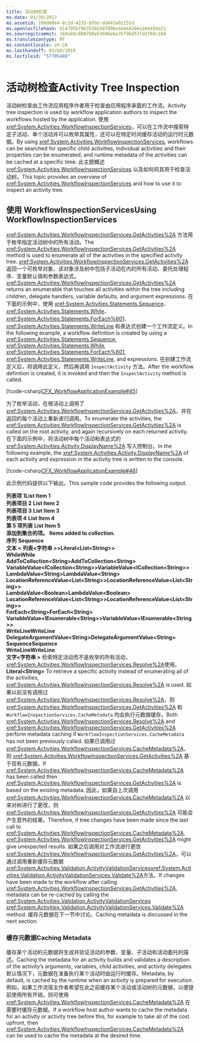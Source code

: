 ```yaml
---
title: 活动树检查
ms.date: 03/30/2017
ms.assetid: 100d00e4-8c1d-4233-8fbb-dd443a01155d
ms.openlocfilehash: 014795b79b3536b387096e4de64266e26649da21
ms.sourcegitcommit: 160a88c8087b0e63606e6e35f9bd57fa5f69c168
ms.translationtype: MT
ms.contentlocale: zh-CN
ms.lasthandoff: 03/09/2019
ms.locfileid: "57705488"
---
```

# <a name="activity-tree-inspection"></a><span data-ttu-id="35e82-102">活动树检查</span><span class="sxs-lookup"><span data-stu-id="35e82-102">Activity Tree Inspection</span></span>
<span data-ttu-id="35e82-103">活动树检查由工作流应用程序作者用于检查由应用程序承载的工作流。</span><span class="sxs-lookup"><span data-stu-id="35e82-103">Activity tree inspection is used by workflow application authors to inspect the workflows hosted by the application.</span></span> <span data-ttu-id="35e82-104">使用 <xref:System.Activities.WorkflowInspectionServices>，可以在工作流中搜索特定子活动、单个活动并可以枚举其属性，还可以在特定时间缓存活动的运行时元数据。</span><span class="sxs-lookup"><span data-stu-id="35e82-104">By using <xref:System.Activities.WorkflowInspectionServices>, workflows can be searched for specific child activities, individual activities and their properties can be enumerated, and runtime metadata of the activities can be cached at a specific time.</span></span> <span data-ttu-id="35e82-105">此主题概述 <xref:System.Activities.WorkflowInspectionServices> 以及如何将其用于检查活动树。</span><span class="sxs-lookup"><span data-stu-id="35e82-105">This topic provides an overview of <xref:System.Activities.WorkflowInspectionServices> and how to use it to inspect an activity tree.</span></span>  
  
## <a name="using-workflowinspectionservices"></a><span data-ttu-id="35e82-106">使用 WorkflowInspectionServices</span><span class="sxs-lookup"><span data-stu-id="35e82-106">Using WorkflowInspectionServices</span></span>  
 <span data-ttu-id="35e82-107"><xref:System.Activities.WorkflowInspectionServices.GetActivities%2A> 方法用于枚举指定活动树中的所有活动。</span><span class="sxs-lookup"><span data-stu-id="35e82-107">The <xref:System.Activities.WorkflowInspectionServices.GetActivities%2A> method is used to enumerate all of the activities in the specified activity tree.</span></span> <span data-ttu-id="35e82-108"><xref:System.Activities.WorkflowInspectionServices.GetActivities%2A> 返回一个可枚举对象，该对象涉及树中包括子活动在内的所有活动、委托处理程序、变量默认值和参数表达式。</span><span class="sxs-lookup"><span data-stu-id="35e82-108"><xref:System.Activities.WorkflowInspectionServices.GetActivities%2A> returns an enumerable that touches all activities within the tree including children, delegate handlers, variable defaults, and argument expressions.</span></span> <span data-ttu-id="35e82-109">在下面的示例中，使用 <xref:System.Activities.Statements.Sequence>、<xref:System.Activities.Statements.While>、<xref:System.Activities.Statements.ForEach%601>、<xref:System.Activities.Statements.WriteLine> 和表达式创建一个工作流定义。</span><span class="sxs-lookup"><span data-stu-id="35e82-109">In the following example, a workflow definition is created by using a <xref:System.Activities.Statements.Sequence>, <xref:System.Activities.Statements.While>, <xref:System.Activities.Statements.ForEach%601>, <xref:System.Activities.Statements.WriteLine>, and expressions.</span></span> <span data-ttu-id="35e82-110">在创建工作流定义后，将调用此定义，然后再调用 `InspectActivity` 方法。</span><span class="sxs-lookup"><span data-stu-id="35e82-110">After the workflow definition is created, it is invoked and then the `InspectActivity` method is called.</span></span>  
  
 [!code-csharp[CFX_WorkflowApplicationExample#45](~/samples/snippets/csharp/VS_Snippets_CFX/cfx_workflowapplicationexample/cs/program.cs#45)]  
  
 <span data-ttu-id="35e82-111">为了枚举活动，在根活动上调用了 <xref:System.Activities.WorkflowInspectionServices.GetActivities%2A>，并在返回的每个活动上重新递归调用。</span><span class="sxs-lookup"><span data-stu-id="35e82-111">To enumerate the activities, the <xref:System.Activities.WorkflowInspectionServices.GetActivities%2A> is called on the root activity, and again recursively on each returned activity.</span></span> <span data-ttu-id="35e82-112">在下面的示例中，将活动树中每个活动和表达式的 <xref:System.Activities.Activity.DisplayName%2A> 写入控制台。</span><span class="sxs-lookup"><span data-stu-id="35e82-112">In the following example, the <xref:System.Activities.Activity.DisplayName%2A> of each activity and expression in the activity tree is written to the console.</span></span>  
  
 [!code-csharp[CFX_WorkflowApplicationExample#46](~/samples/snippets/csharp/VS_Snippets_CFX/cfx_workflowapplicationexample/cs/program.cs#46)]  
  
 <span data-ttu-id="35e82-113">此示例代码提供以下输出。</span><span class="sxs-lookup"><span data-stu-id="35e82-113">This sample code provides the following output.</span></span>  
  
 <span data-ttu-id="35e82-114">**列表项 1**</span><span class="sxs-lookup"><span data-stu-id="35e82-114">**List Item 1**</span></span>  
<span data-ttu-id="35e82-115">**列表项目 2** </span><span class="sxs-lookup"><span data-stu-id="35e82-115">**List Item 2** </span></span>  
<span data-ttu-id="35e82-116">**列表项目 3** </span><span class="sxs-lookup"><span data-stu-id="35e82-116">**List Item 3** </span></span>  
<span data-ttu-id="35e82-117">**列表项 4** </span><span class="sxs-lookup"><span data-stu-id="35e82-117">**List Item 4** </span></span>  
<span data-ttu-id="35e82-118">**第 5 项列表** </span><span class="sxs-lookup"><span data-stu-id="35e82-118">**List Item 5** </span></span>  
<span data-ttu-id="35e82-119">**添加到集合的项。** </span><span class="sxs-lookup"><span data-stu-id="35e82-119">**Items added to collection.** </span></span>  
<span data-ttu-id="35e82-120">**序列** </span><span class="sxs-lookup"><span data-stu-id="35e82-120">**Sequence** </span></span>  
 <span data-ttu-id="35e82-121">**文本 < 列表\<字符串 >>**</span><span class="sxs-lookup"><span data-stu-id="35e82-121">**Literal<List\<String>>**</span></span>  
 <span data-ttu-id="35e82-122">**While**</span><span class="sxs-lookup"><span data-stu-id="35e82-122">**While**</span></span>  
 <span data-ttu-id="35e82-123">**AddToCollection\<String>**</span><span class="sxs-lookup"><span data-stu-id="35e82-123">**AddToCollection\<String>**</span></span>  
 <span data-ttu-id="35e82-124">**VariableValue<ICollection\<String>>**</span><span class="sxs-lookup"><span data-stu-id="35e82-124">**VariableValue<ICollection\<String>>**</span></span>  
 <span data-ttu-id="35e82-125">**LambdaValue\<String>**</span><span class="sxs-lookup"><span data-stu-id="35e82-125">**LambdaValue\<String>**</span></span>  
 <span data-ttu-id="35e82-126">**LocationReferenceValue<List\<String>>**</span><span class="sxs-lookup"><span data-stu-id="35e82-126">**LocationReferenceValue<List\<String>>**</span></span>  
 <span data-ttu-id="35e82-127">**LambdaValue\<Boolean>**</span><span class="sxs-lookup"><span data-stu-id="35e82-127">**LambdaValue\<Boolean>**</span></span>  
 <span data-ttu-id="35e82-128">**LocationReferenceValue<List\<String>>**</span><span class="sxs-lookup"><span data-stu-id="35e82-128">**LocationReferenceValue<List\<String>>**</span></span>  
 <span data-ttu-id="35e82-129">**ForEach\<String>**</span><span class="sxs-lookup"><span data-stu-id="35e82-129">**ForEach\<String>**</span></span>  
 <span data-ttu-id="35e82-130">**VariableValue<IEnumerable\<String>>**</span><span class="sxs-lookup"><span data-stu-id="35e82-130">**VariableValue<IEnumerable\<String>>**</span></span>  
 <span data-ttu-id="35e82-131">**WriteLine**</span><span class="sxs-lookup"><span data-stu-id="35e82-131">**WriteLine**</span></span>  
 <span data-ttu-id="35e82-132">**DelegateArgumentValue\<String>**</span><span class="sxs-lookup"><span data-stu-id="35e82-132">**DelegateArgumentValue\<String>**</span></span>  
 <span data-ttu-id="35e82-133">**Sequence**</span><span class="sxs-lookup"><span data-stu-id="35e82-133">**Sequence**</span></span>  
 <span data-ttu-id="35e82-134">**WriteLine**</span><span class="sxs-lookup"><span data-stu-id="35e82-134">**WriteLine**</span></span>  
 <span data-ttu-id="35e82-135">**文字\<字符串 >** 检索特定活动而不是枚举的所有活动，<xref:System.Activities.WorkflowInspectionServices.Resolve%2A>使用。</span><span class="sxs-lookup"><span data-stu-id="35e82-135">**Literal\<String>**  To retrieve a specific activity instead of enumerating all of the activities, <xref:System.Activities.WorkflowInspectionServices.Resolve%2A> is used.</span></span> <span data-ttu-id="35e82-136">如果以前没有调用过 <xref:System.Activities.WorkflowInspectionServices.Resolve%2A>，则 <xref:System.Activities.WorkflowInspectionServices.GetActivities%2A> 和 `WorkflowInspectionServices.CacheMetadata` 均会执行元数据缓存。</span><span class="sxs-lookup"><span data-stu-id="35e82-136">Both <xref:System.Activities.WorkflowInspectionServices.Resolve%2A> and <xref:System.Activities.WorkflowInspectionServices.GetActivities%2A> perform metadata caching if `WorkflowInspectionServices.CacheMetadata` has not been previously called.</span></span> <span data-ttu-id="35e82-137">如果已调用过 <xref:System.Activities.WorkflowInspectionServices.CacheMetadata%2A>，则 <xref:System.Activities.WorkflowInspectionServices.GetActivities%2A> 基于现有元数据。</span><span class="sxs-lookup"><span data-stu-id="35e82-137">If <xref:System.Activities.WorkflowInspectionServices.CacheMetadata%2A> has been called then <xref:System.Activities.WorkflowInspectionServices.GetActivities%2A> is based on the existing metadata.</span></span> <span data-ttu-id="35e82-138">因此，如果自上次调用 <xref:System.Activities.WorkflowInspectionServices.CacheMetadata%2A> 以来对树进行了更改，则 <xref:System.Activities.WorkflowInspectionServices.GetActivities%2A> 可能会产生意外的结果。</span><span class="sxs-lookup"><span data-stu-id="35e82-138">Therefore, if tree changes have been made since the last call to <xref:System.Activities.WorkflowInspectionServices.CacheMetadata%2A>, <xref:System.Activities.WorkflowInspectionServices.GetActivities%2A> might give unexpected results.</span></span> <span data-ttu-id="35e82-139">如果之后调用对工作流进行更改<xref:System.Activities.WorkflowInspectionServices.GetActivities%2A>，可以通过调用重新缓存元数据<xref:System.Activities.Validation.ActivityValidationServices><xref:System.Activities.Validation.ActivityValidationServices.Validate%2A>方法。</span><span class="sxs-lookup"><span data-stu-id="35e82-139">If changes have been made to the workflow after calling <xref:System.Activities.WorkflowInspectionServices.GetActivities%2A>, metadata can be re-cached by calling the <xref:System.Activities.Validation.ActivityValidationServices> <xref:System.Activities.Validation.ActivityValidationServices.Validate%2A> method.</span></span> <span data-ttu-id="35e82-140">缓存元数据在下一节中讨论。</span><span class="sxs-lookup"><span data-stu-id="35e82-140">Caching metadata is discussed in the next section.</span></span>  
  
### <a name="caching-metadata"></a><span data-ttu-id="35e82-141">缓存元数据</span><span class="sxs-lookup"><span data-stu-id="35e82-141">Caching Metadata</span></span>  
 <span data-ttu-id="35e82-142">缓存某个活动的元数据将生成并验证活动的参数、变量、子活动和活动委托的描述。</span><span class="sxs-lookup"><span data-stu-id="35e82-142">Caching the metadata for an activity builds and validates a description of the activity’s arguments, variables, child activities, and activity delegates.</span></span> <span data-ttu-id="35e82-143">默认情况下，元数据在准备执行某个活动时由运行时缓存。</span><span class="sxs-lookup"><span data-stu-id="35e82-143">Metadata, by default, is cached by the runtime when an activity is prepared for execution.</span></span> <span data-ttu-id="35e82-144">例如，如果工作流宿主作者希望在此之前缓存某个活动或活动树的元数据，以便提前使用所有开销，则可使用 <xref:System.Activities.WorkflowInspectionServices.CacheMetadata%2A> 在需要时缓存元数据。</span><span class="sxs-lookup"><span data-stu-id="35e82-144">If a workflow host author wants to cache the metadata for an activity or activity tree before this, for example to take all of the cost upfront, then <xref:System.Activities.WorkflowInspectionServices.CacheMetadata%2A> can be used to cache the metadata at the desired time.</span></span>
